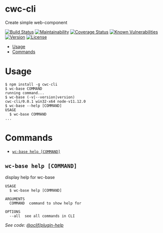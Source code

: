 cwc-cli
=======

Create simple web-component

[![Build Status](https://travis-ci.com/OReshetnikov/cwc-cli.svg?branch=master)](https://travis-ci.com/OReshetnikov/cwc-cli)
[![Maintainability](https://api.codeclimate.com/v1/badges/39f6c875b2059bcef536/maintainability)](https://codeclimate.com/github/OReshetnikov/cwc-cli/maintainability)
[![Coverage Status](https://coveralls.io/repos/github/OReshetnikov/cwc-cli/badge.svg?branch=develop)](https://coveralls.io/github/OReshetnikov/cwc-cli?branch=develop)
[![Known Vulnerabilities](https://snyk.io/test/github/OReshetnikov/cwc-cli/badge.svg?targetFile=package.json)](https://snyk.io/test/github/OReshetnikov/cwc-cli?targetFile=package.json)
[![Version](https://img.shields.io/npm/v/cwc-cli.svg)](https://npmjs.org/package/cwc-cli)
[![License](https://img.shields.io/npm/l/cwc-cli.svg)](https://github.com/oreshetnikov/cwc-cli/blob/master/package.json)
<!-- toc -->
* [Usage](#usage)
* [Commands](#commands)
<!-- tocstop -->
# Usage
<!-- usage -->
```sh-session
$ npm install -g cwc-cli
$ wc-base COMMAND
running command...
$ wc-base (-v|--version|version)
cwc-cli/0.0.1 win32-x64 node-v11.12.0
$ wc-base --help [COMMAND]
USAGE
  $ wc-base COMMAND
...
```
<!-- usagestop -->
# Commands
<!-- commands -->
* [`wc-base help [COMMAND]`](#wc-base-help-command)

## `wc-base help [COMMAND]`

display help for wc-base

```
USAGE
  $ wc-base help [COMMAND]

ARGUMENTS
  COMMAND  command to show help for

OPTIONS
  --all  see all commands in CLI
```

_See code: [@oclif/plugin-help](https://github.com/oclif/plugin-help/blob/v2.2.1/src\commands\help.ts)_
<!-- commandsstop -->
